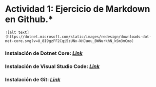
  # Actividad 1: Ejercicio de Markdown en Github.*

    ![alt text](https://dotnet.microsoft.com/static/images/redesign/downloads-dot-net-core.svg?v=U_8I9gzFF2Cqi5zUNx-kHJuou_BWNurkhN_kSm3mCmo)

 ### Instalación de Dotnet Core: [*Link*](https://dotnet.microsoft.com/download ".Net Core" ) 

 ### Instalación de Visual Studio Code: [*Link*](https://code.visualstudio.com/download "VSC")

 ### Instalación de Git: [*Link*](https://git-scm.com/download/win "Git" )

